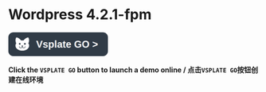 # Wordpress 4.2.1-fpm

<a href="https://www.vsplate.com/?docker-compose=https://github.com/vsplate/dcenvs/wordpress/4.2.1-fpm"><img alt="VSPLATE GO" src="https://raw.githubusercontent.com/vsplate/images/master/vsgo_btn.png" width="200px"></a>

**Click the `VSPLATE GO` button to launch a demo online / 点击`VSPLATE GO`按钮创建在线环境**